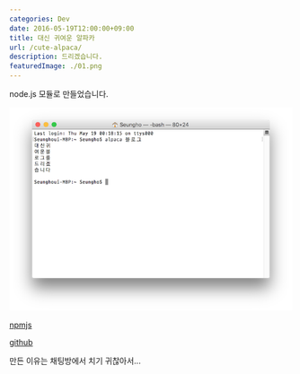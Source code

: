 ```yaml
---
categories: Dev
date: 2016-05-19T12:00:00+09:00
title: 대신 귀여운 알파카
url: /cute-alpaca/
description: 드리겠습니다.
featuredImage: ./01.png
---
```


node.js 모듈로 만들었습니다.

![귀여운알파카](01.png)

[npmjs](https://www.npmjs.com/package/cute-alpaca)

[github](https://github.com/niceb5y/cute-alpaca)

만든 이유는 채팅방에서 치기 귀찮아서...
